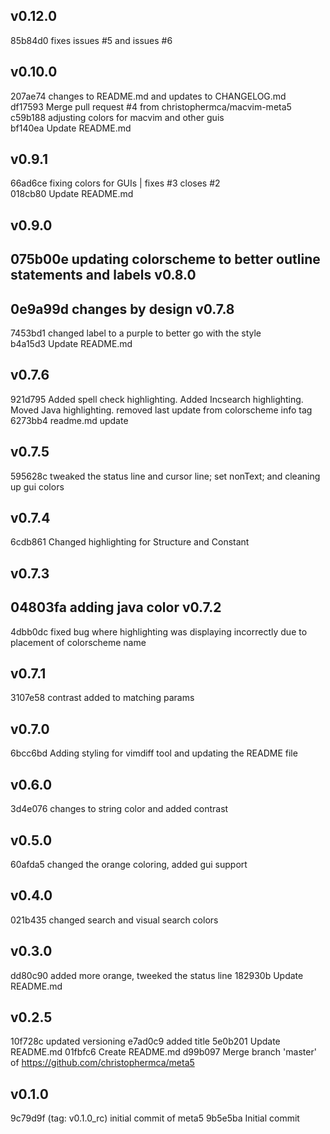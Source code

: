v0.12.0
-------
85b84d0 fixes issues #5 and issues #6

v0.10.0
-------
207ae74 changes to README.md and updates to CHANGELOG.md  
df17593 Merge pull request #4 from christophermca/macvim-meta5  
c59b188 adjusting colors for macvim and other guis  
bf140ea Update README.md  

v0.9.1
-------
66ad6ce fixing colors for GUIs | fixes #3 closes #2  
018cb80 Update README.md  

v0.9.0
-------
075b00e updating colorscheme to better outline statements and labels
v0.8.0
-------
0e9a99d changes by design
v0.7.8
-------
7453bd1 changed label to a purple to better go with the style  
b4a15d3 Update README.md

v0.7.6
-------
921d795 Added spell check highlighting. Added Incsearch highlighting. Moved Java highlighting. removed last update from colorscheme info tag  
6273bb4 readme.md update

v0.7.5
-------
595628c tweaked the status line and cursor line; set nonText;  and cleaning up gui colors  

v0.7.4
-------
6cdb861 Changed highlighting for Structure and Constant

v0.7.3
-------
04803fa adding java color
v0.7.2
-------
4dbb0dc fixed bug where highlighting was displaying incorrectly due to placement of colorscheme name

v0.7.1
-------
3107e58 contrast added to matching params

v0.7.0
-------
6bcc6bd Adding styling for vimdiff tool and updating the README file

v0.6.0
-------
3d4e076 changes to string color and added contrast

v0.5.0
-------
60afda5 changed the orange coloring, added gui support

v0.4.0
-------
021b435 changed search and visual search colors

v0.3.0
-------
dd80c90 added more orange, tweeked the status line
182930b Update README.md

v0.2.5
-------
10f728c updated versioning
e7ad0c9 added title
5e0b201 Update README.md
01fbfc6 Create README.md
d99b097 Merge branch 'master' of https://github.com/christophermca/meta5

v0.1.0
-------
9c79d9f (tag: v0.1.0_rc) initial commit of meta5
9b5e5ba Initial commit
